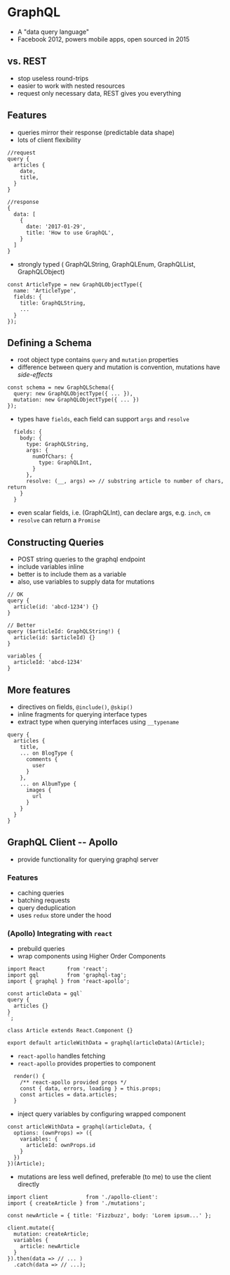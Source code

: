 # GraphQL

* A "data query language"
* Facebook 2012, powers mobile apps, open sourced in 2015



## vs. REST

* stop useless round-trips
* easier to work with nested resources
* request only necessary data, REST gives you everything



## Features

* queries mirror their response (predictable data shape)
* lots of client flexibility

```
//request
query {
  articles {
    date,
    title,
  }
}

//response
{
  data: [
    {
      date: '2017-01-29',
      title: 'How to use GraphQL',
    }
  ]
}
```


* strongly typed ( GraphQLString, GraphQLEnum, GraphQLList, GraphQLObject)

```
const ArticleType = new GraphQLObjectType({
  name: 'ArticleType',
  fields: {
    title: GraphQLString,
    ...
  }
});
```



## Defining a Schema

* root object type contains `query` and `mutation` properties
* difference between query and mutation is convention, mutations have *side-effects*
```
const schema = new GraphQLSchema({
  query: new GraphQLObjectType({ ... }),
  mutation: new GraphQLObjectType({ ... })
});
```



* types have `fields`, each field can support `args` and `resolve`

```
  fields: {
    body: {
      type: GraphQLString,
      args: {
        numOfChars: {
          type: GraphQLInt,
        }
      },
      resolve: (__, args) => // substring article to number of chars, return
    }
  }
```


* even scalar fields, i.e. (GraphQLInt), can declare args, e.g. `inch`, `cm`
* `resolve` can return a `Promise`



## Constructing Queries

* POST string queries to the graphql endpoint
* include variables inline
* better is to include them as a variable
* also, use variables to supply data for mutations
```
// OK
query {
  article(id: 'abcd-1234') {}
}

// Better
query ($articleId: GraphQLString!) {
  article(id: $articleId) {}
}

variables {
  articleId: 'abcd-1234'
}
```



## More features
* directives on fields, `@include()`, `@skip()`
* inline fragments for querying interface types
* extract type when querying interfaces using `__typename`

```
query {
  articles {
    title,
    ... on BlogType {
      comments {
        user
      }
    },
    ... on AlbumType {
      images {
        url
      }
    }
  }
}
```

## GraphQL Client -- Apollo
* provide functionality for querying graphql server



### Features
* caching queries
* batching requests
* query deduplication
* uses `redux` store under the hood



### (Apollo) Integrating with `react`
* prebuild queries
* wrap components using Higher Order Components
```
import React       from 'react';
import gql         from 'graphql-tag';
import { graphql } from 'react-apollo';

const articleData = gql`
query {
  articles {}
}
`;

class Article extends React.Component {}

export default articleWithData = graphql(articleData)(Article);
```



* `react-apollo` handles fetching
* `react-apollo` provides properties to component
```
  render() {
    /** react-apollo provided props */
    const { data, errors, loading } = this.props;
    const articles = data.articles;
  }
```



* inject query variables by configuring wrapped component
```
const articleWithData = graphql(articleData, {
  options: (ownProps) => ({
    variables: {
      articleId: ownProps.id
    }
  })
})(Article);
```



* mutations are less well defined, preferable (to me) to use the client directly
```
import client            from './apollo-client':
import { createArticle } from './mutations';

const newArticle = { title: 'Fizzbuzz', body: 'Lorem ipsum...' };

client.mutate({
  mutation: createArticle;
  variables {
    article: newArticle
  }
}).then(data => // ... )
  .catch(data => // ...);
```
